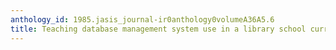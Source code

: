 ```yaml
---
anthology_id: 1985.jasis_journal-ir0anthology0volumeA36A5.6
title: Teaching database management system use in a library school curriculum
---
```

